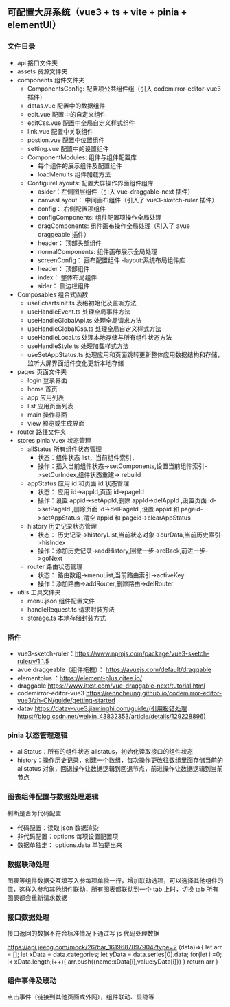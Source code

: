 ## 可配置大屏系统（vue3 + ts + vite + pinia + elementUI）

### 文件目录

- api 接口文件夹
- assets 资源文件夹
- components 组件文件夹
  - ComponentsConfig: 配置项公共组件组（引入 codemirror-editor-vue3 插件）
  - datas.vue 配置中的数据组件
  - edit.vue 配置中的自定义组件
  - editCss.vue 配置中全局自定义样式组件
  - link.vue 配置中关联组件
  - postion.vue 配置中位置组件
  - setting.vue 配置中的设置组件
  - ComponentModules: 组件与组件配置库
    - 每个组件的展示组件及配置组件
    - loadMenu.ts 组件加载方法
  - ConfigureLayouts: 配置大屏操作界面组件组库
    - asider：左侧图层组件（引入 vue-draggable-next 插件）
    - canvasLayout： 中间画布组件（引入了 vue3-sketch-ruler 插件）
    - config： 右侧配置项组件
    - configComponents: 组件配置项操作全局处理
    - dragComponents: 组件画布操作全局处理（引入了 avue draggeable 插件）
    - header： 顶部头部组件
    - normalComponents: 组件画布展示全局处理
    - screenConfig： 画布配置组件
      -layout:系统布局组件库
    - header： 顶部组件
    - index： 整体布局组件
    - sider： 侧边栏组件
- Composables 组合式函数
  - useEchartsInit.ts 表格初始化及监听方法
  - useHandleEvent.ts 处理全局事件方法
  - useHandleGlobalApi.ts 处理全局请求方法
  - useHandleGlobalCss.ts 处理全局自定义样式方法
  - useHandleLocal.ts 处理本地存储与所有组件状态方法
  - useHandleStyle.ts 处理加载样式方法
  - useSetAppStatus.ts 处理应用和页面跳转更新整体应用数据结构和存储，监听大屏界面组件变化更新本地存储
- pages 页面文件夹
  - login 登录界面
  - home 首页
  - app 应用列表
  - list 应用页面列表
  - main 操作界面
  - view 预览或生成界面
- router 路径文件夹
- stores pinia vuex 状态管理
  - allStatus 所有组件状态管理
    - 状态：组件状态 list，当前组件索引，
    - 操作：插入当前组件状态->setComponents,设置当前组件索引->setCurIndex,组件状态重建-> rebuild
  - appStatus 应用 id 和页面 id 状态管理
    - 状态： 应用 id->appId,页面 id->pageId
    - 操作：设置 appid->setAppId,删除 appId->delAppId ,设置页面 id->setPageId ,删除页面 id->delPageId ,设置 appid 和 pageid->setAppStatus ,清空 appid 和 pageid->clearAppStatus
  - history 历史记录状态管理
    - 状态： 历史记录->historyList,当前状态对象->curData,当前历史索引->hisIndex
    - 操作：添加历史记录->addHistory,回撤一步->reBack,前进一步->goNext
  - router 路由状态管理
    - 状态： 路由数组->menuList,当前路由索引->activeKey
    - 操作：添加路由->addRouter,删除路由->delRouter
- utils 工具文件夹
  - menu.json 组件配置文件
  - handleRequest.ts 请求封装方法
  - storage.ts 本地存储封装方式

### 插件

- vue3-sketch-ruler：https://www.npmjs.com/package/vue3-sketch-ruler/v/1.1.5
- avue draggeable（组件拖拽）： https://avuejs.com/default/draggable
- elementplus ：https://element-plus.gitee.io/
- draggable https://www.itxst.com/vue-draggable-next/tutorial.html
- codemirror-editor-vue3 https://renncheung.github.io/codemirror-editor-vue3/zh-CN/guide/getting-started
- datav https://datav-vue3.jiaminghi.com/guide/(引用报错处理https://blog.csdn.net/weixin_43832353/article/details/129228896)

### pinia 状态管理逻辑

- allStatus：所有的组件状态 allstatus，初始化读取接口的组件状态
- history：操作历史记录，创建一个数组，每次操作更改往数组里面存储当前的 allstatus 对象，回退操作让数据逻辑到回退节点，前进操作让数据逻辑到当前节点

### 图表组件配置与数据处理逻辑

判断是否为代码配置

- 代码配置：读取 json 数据渲染
- 非代码配置：options 每项设置配置项
- 数据单独走： options.data 单独提出来

### 数据联动处理

图表等组件数据交互填写入参每项单独一行，增加联动选项，可以选择其他组件的值，这样入参和其他组件联动，所有图表都联动到一个 tab 上时，切换 tab 所有图表都会重新请求数据

### 接口数据处理

接口返回的数据不符合标准情况下通过写 js 代码处理数据

https://api.jeecg.com/mock/26/bar_1619687897904?type=2
(data)=>{
let arr = [];
let xData = data.categories;
let yData = data.series[0].data;
for(let i =0; i< xData.length;i++){
arr.push({name:xData[i],value:yData[i]})
}
return arr
}

### 组件事件及联动

点击事件（链接到其他页面或外网），组件联动、显隐等
